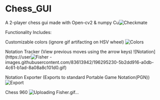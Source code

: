 # Chess_GUI
A 2-player chess gui made with Open-cv2 &amp; numpy 
Cu![Checkmate](https://user-images.githubusercontent.com/83613942/196294691-7954d2c8-f181-40bc-9c30-3c7a31afbd87.gif)


Functionality Includes:

Customizable colors (ignore gif artifacting on HSV wheel)
![Colors](https://user-images.githubusercontent.com/83613942/196296064-1daec2c2-f015-41fe-a28a-bc54e366ae29.gif)


Notation Tracker (View previous moves using the arrow keys)
![Notation](https://user![Fisher](https://user-images.githubusercontent.com/83613942/196939194-8c69fe3b-7478-4c7a-83cd-6bab4a9595a1.gif)
-images.githubusercontent.com/83613942/196295230-5b2dd916-a0db-4c61-b1ad-8a08a8c101d0.gif)

Notation Exporter (Exports to standard Portable Game Notation(PGN))
![Export](https://user-images.githubusercontent.com/83613942/196295312-1de6b345-6111-445e-a021-b33ec9802107.gif)

Chess 960
![Uploading Fisher.gif…]()




